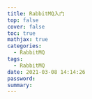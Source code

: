```yaml
---
title: RabbitMQ入门
top: false
cover: false
toc: true
mathjax: true
categories:
  - RabbitMQ
tags:
  - RabbitMQ
date: 2021-03-08 14:14:26
password:
summary:
---
```


